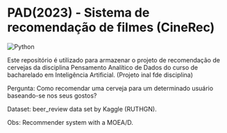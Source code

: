 # PAD(2023) - Sistema de recomendação de filmes (CineRec)

<img src="https://img.shields.io/static/v1?label=Python&labelColor=306998&message=3&color=FFD43B&logo=Python&logoColor=ffffff&style=plastic" alt="Python"/>


Este repositório é utilizado para armazenar o projeto de recomendação de cervejas da disciplina Pensamento Analítico de Dados do curso de bacharelado em Inteligência Artificial. (Projeto inal fde disciplina)

Pergunta: Como recomendar uma cerveja para um determinado usuário baseando-se nos seus gostos?

Dataset: beer_review data set by Kaggle (RUTHGN).

Obs: Recommender system with a MOEA/D.
